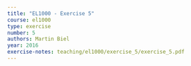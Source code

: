 ```yaml
---
title: "EL1000 - Exercise 5"
course: el1000
type: exercise
number: 5
authors: Martin Biel
year: 2016
exercise-notes: teaching/el1000/exercise_5/exercise_5.pdf
---
```

